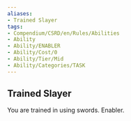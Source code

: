 ```yaml
---
aliases:
- Trained Slayer
tags:
- Compendium/CSRD/en/Rules/Abilities
- Ability
- Ability/ENABLER
- Ability/Cost/0
- Ability/Tier/Mid
- Ability/Categories/TASK
---
```


  
## Trained Slayer  
You are trained in using swords. Enabler. 